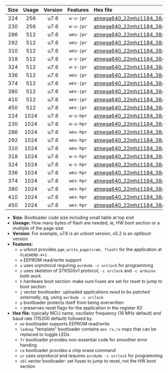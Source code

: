 |Size|Usage|Version|Features|Hex file|
|:-:|:-:|:-:|:-:|:--|
|224|256|u7.6|`w-u-jpr`|[atmega640_22mhz1184_38400bps_ur_vbl.hex](https://raw.githubusercontent.com/stefanrueger/urboot/main//atmega640_22mhz1184_38400bps_ur_vbl.hex)|
|230|256|u7.6|`w-u-jpr`|[atmega640_22mhz1184_38400bps_lednop_ur_vbl.hex](https://raw.githubusercontent.com/stefanrueger/urboot/main//atmega640_22mhz1184_38400bps_lednop_ur_vbl.hex)|
|286|512|u7.6|`weu-jpr`|[atmega640_22mhz1184_38400bps_ee_ur_vbl.hex](https://raw.githubusercontent.com/stefanrueger/urboot/main//atmega640_22mhz1184_38400bps_ee_ur_vbl.hex)|
|292|512|u7.6|`weu-jpr`|[atmega640_22mhz1184_38400bps_ee_lednop_ur_vbl.hex](https://raw.githubusercontent.com/stefanrueger/urboot/main//atmega640_22mhz1184_38400bps_ee_lednop_ur_vbl.hex)|
|310|512|u7.6|`weu-jpr`|[atmega640_22mhz1184_38400bps_ee_lednop_fr_ur_vbl.hex](https://raw.githubusercontent.com/stefanrueger/urboot/main//atmega640_22mhz1184_38400bps_ee_lednop_fr_ur_vbl.hex)|
|318|512|u7.6|`w-s-jpr`|[atmega640_22mhz1184_38400bps_vbl.hex](https://raw.githubusercontent.com/stefanrueger/urboot/main//atmega640_22mhz1184_38400bps_vbl.hex)|
|324|512|u7.6|`w-s-jpr`|[atmega640_22mhz1184_38400bps_lednop_vbl.hex](https://raw.githubusercontent.com/stefanrueger/urboot/main//atmega640_22mhz1184_38400bps_lednop_vbl.hex)|
|336|512|u7.6|`weu-jpr`|[atmega640_22mhz1184_38400bps_ee_lednop_fr_ce_ur_vbl.hex](https://raw.githubusercontent.com/stefanrueger/urboot/main//atmega640_22mhz1184_38400bps_ee_lednop_fr_ce_ur_vbl.hex)|
|374|512|u7.6|`wes-jpr`|[atmega640_22mhz1184_38400bps_ee_vbl.hex](https://raw.githubusercontent.com/stefanrueger/urboot/main//atmega640_22mhz1184_38400bps_ee_vbl.hex)|
|380|512|u7.6|`wes-jpr`|[atmega640_22mhz1184_38400bps_ee_lednop_vbl.hex](https://raw.githubusercontent.com/stefanrueger/urboot/main//atmega640_22mhz1184_38400bps_ee_lednop_vbl.hex)|
|410|512|u7.6|`wes-jpr`|[atmega640_22mhz1184_38400bps_ee_lednop_fr_vbl.hex](https://raw.githubusercontent.com/stefanrueger/urboot/main//atmega640_22mhz1184_38400bps_ee_lednop_fr_vbl.hex)|
|450|512|u7.6|`wes-jpr`|[atmega640_22mhz1184_38400bps_ee_lednop_fr_ce_vbl.hex](https://raw.githubusercontent.com/stefanrueger/urboot/main//atmega640_22mhz1184_38400bps_ee_lednop_fr_ce_vbl.hex)|
|224|1024|u7.6|`w-u-hpr`|[atmega640_22mhz1184_38400bps_ur.hex](https://raw.githubusercontent.com/stefanrueger/urboot/main//atmega640_22mhz1184_38400bps_ur.hex)|
|230|1024|u7.6|`w-u-hpr`|[atmega640_22mhz1184_38400bps_lednop_ur.hex](https://raw.githubusercontent.com/stefanrueger/urboot/main//atmega640_22mhz1184_38400bps_lednop_ur.hex)|
|286|1024|u7.6|`weu-hpr`|[atmega640_22mhz1184_38400bps_ee_ur.hex](https://raw.githubusercontent.com/stefanrueger/urboot/main//atmega640_22mhz1184_38400bps_ee_ur.hex)|
|292|1024|u7.6|`weu-hpr`|[atmega640_22mhz1184_38400bps_ee_lednop_ur.hex](https://raw.githubusercontent.com/stefanrueger/urboot/main//atmega640_22mhz1184_38400bps_ee_lednop_ur.hex)|
|310|1024|u7.6|`weu-hpr`|[atmega640_22mhz1184_38400bps_ee_lednop_fr_ur.hex](https://raw.githubusercontent.com/stefanrueger/urboot/main//atmega640_22mhz1184_38400bps_ee_lednop_fr_ur.hex)|
|318|1024|u7.6|`w-s-hpr`|[atmega640_22mhz1184_38400bps.hex](https://raw.githubusercontent.com/stefanrueger/urboot/main//atmega640_22mhz1184_38400bps.hex)|
|324|1024|u7.6|`w-s-hpr`|[atmega640_22mhz1184_38400bps_lednop.hex](https://raw.githubusercontent.com/stefanrueger/urboot/main//atmega640_22mhz1184_38400bps_lednop.hex)|
|336|1024|u7.6|`weu-hpr`|[atmega640_22mhz1184_38400bps_ee_lednop_fr_ce_ur.hex](https://raw.githubusercontent.com/stefanrueger/urboot/main//atmega640_22mhz1184_38400bps_ee_lednop_fr_ce_ur.hex)|
|374|1024|u7.6|`wes-hpr`|[atmega640_22mhz1184_38400bps_ee.hex](https://raw.githubusercontent.com/stefanrueger/urboot/main//atmega640_22mhz1184_38400bps_ee.hex)|
|380|1024|u7.6|`wes-hpr`|[atmega640_22mhz1184_38400bps_ee_lednop.hex](https://raw.githubusercontent.com/stefanrueger/urboot/main//atmega640_22mhz1184_38400bps_ee_lednop.hex)|
|410|1024|u7.6|`wes-hpr`|[atmega640_22mhz1184_38400bps_ee_lednop_fr.hex](https://raw.githubusercontent.com/stefanrueger/urboot/main//atmega640_22mhz1184_38400bps_ee_lednop_fr.hex)|
|450|1024|u7.6|`wes-hpr`|[atmega640_22mhz1184_38400bps_ee_lednop_fr_ce.hex](https://raw.githubusercontent.com/stefanrueger/urboot/main//atmega640_22mhz1184_38400bps_ee_lednop_fr_ce.hex)|

- **Size:** Bootloader code size including small table at top end
- **Useage:** How many bytes of flash are needed, ie, HW boot section or a multiple of the page size
- **Version:** For example, u7.6 is an urboot version, o5.2 is an optiboot version
- **Features:**
  + `w` urboot provides `pgm_write_page(sram, flash)` for the application at `FLASHEND-4+1`
  + `e` EEPROM read/write support
  + `u` uses urprotocol requiring `avrdude -c urclock` for programming
  + `s` uses skeleton of STK500v1 protocol; `-c urclock` and `-c arduino` both work
  + `h` hardware boot section: make sure fuses are set for reset to jump to boot section
  + `j` vector bootloader: uploaded applications *need to be patched externally*, eg, using `avrdude -c urclock`
  + `p` bootloader protects itself from being overwritten
  + `r` preserves reset flags for the application in the register R2
- **Hex file:** typically MCU name, oscillator frequency (16 MHz default) and baud rate (115200 default) followed by
  + `ee` bootloader supports EEPROM read/write
  + `lednop` "template" bootloader contains `mov rx,rx` nops that can be replaced to toggle LEDs
  + `fr` bootloader provides non-essential code for smoother error handing
  + `ce` bootloader provides a chip erase command
  + `ur` uses urprotocol and requires `avrdude -c urclock` for programming
  + `vbl` vector bootloader: set fuses to jump to reset, not the HW boot section

